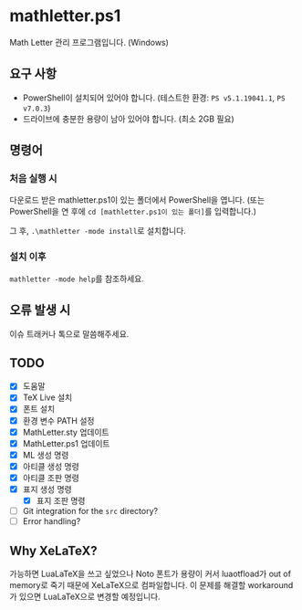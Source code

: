 # mathletter.ps1

Math Letter 관리 프로그램입니다. (Windows)

## 요구 사항

* PowerShell이 설치되어 있어야 합니다. (테스트한 환경: `PS v5.1.19041.1`, `PS v7.0.3`)
* 드라이브에 충분한 용량이 남아 있어야 합니다. (최소 2GB 필요)

## 명령어

### 처음 실행 시

다운로드 받은 mathletter.ps1이 있는 폴더에서 PowerShell을 엽니다. (또는 PowerShell을 연 후에 `cd [mathletter.ps1이 있는 폴더]`를 입력합니다.)

그 후, `.\mathletter -mode install`로 설치합니다.

### 설치 이후

`mathletter -mode help`를 참조하세요.

## 오류 발생 시

이슈 트래커나 톡으로 말씀해주세요.

## TODO

* [x] 도움말
* [x] TeX Live 설치
* [x] 폰트 설치
* [x] 환경 변수 PATH 설정
* [x] MathLetter.sty 업데이트
* [x] MathLetter.ps1 업데이트
* [x] ML 생성 명령
* [x] 아티클 생성 명령
* [x] 아티클 조판 명령
* [x] 표지 생성 명령
  - [x] 표지 조판 명령
* [ ] Git integration for the `src` directory?
* [ ] Error handling?

## Why XeLaTeX?

가능하면 LuaLaTeX을 쓰고 싶었으나 Noto 폰트가 용량이 커서 luaotfload가 out of memory로 죽기 때문에 XeLaTeX으로 컴파일합니다. 이 문제를 해결할 workaround가 있으면 LuaLaTeX으로 변경할 예정입니다.

